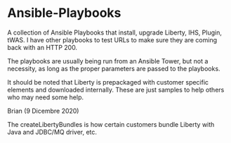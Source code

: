 # Ansible-Playbooks

A collection of Ansible Playbooks that install, upgrade Liberty, IHS, Plugin, tWAS.  I have other playbooks to test URLs to make sure they are coming back with an HTTP 200.

The playbooks are usually being run from an Ansible Tower, but not a necessity, as long as the proper parameters are passed to the playbooks.

It should be noted that Liberty is prepackaged with customer specific elements and downloaded internally.  These are just samples to help others who may need some help.

Brian (9 Dicembre 2020)

The createLibertyBundles is how certain customers bundle Liberty with Java and JDBC/MQ driver, etc.
